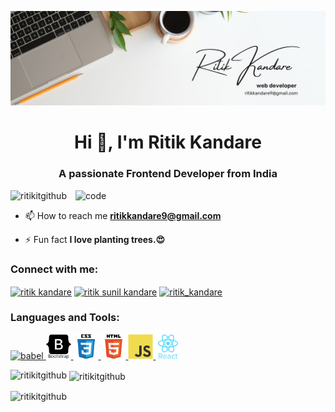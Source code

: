 ![logo](https://github.com/ritikitgithub/ritikitgithub/blob/main/White%20Minimalist%20Profile%20LinkedIn%20Banner.jpg)
<h1 align="center">Hi 👋, I'm Ritik Kandare</h1>
<h3 align="center">A passionate Frontend Developer from India</h3>

<img align="right" alt="code" width="400" src="https://images.squarespace-cdn.com/content/v1/5769fc401b631bab1addb2ab/1541580611624-TE64QGKRJG8SWAIUS7NS/coding-freak.gif">

<p align="left"> <img src="https://komarev.com/ghpvc/?username=ritikitgithub&label=Profile%20views&color=0e75b6&style=flat" alt="ritikitgithub" /> </p>

- 📫 How to reach me **ritikkandare9@gmail.com**

- ⚡ Fun fact **I love planting trees.😍**

<h3 align="left">Connect with me:</h3>
<p align="left">
<a href="https://linkedin.com/in/ritik kandare" target="blank"><img align="center" src="https://raw.githubusercontent.com/rahuldkjain/github-profile-readme-generator/master/src/images/icons/Social/linked-in-alt.svg" alt="ritik kandare" height="30" width="40" /></a>
<a href="https://fb.com/ritik sunil kandare" target="blank"><img align="center" src="https://raw.githubusercontent.com/rahuldkjain/github-profile-readme-generator/master/src/images/icons/Social/facebook.svg" alt="ritik sunil kandare" height="30" width="40" /></a>
<a href="https://instagram.com/ritik_kandare" target="blank"><img align="center" src="https://raw.githubusercontent.com/rahuldkjain/github-profile-readme-generator/master/src/images/icons/Social/instagram.svg" alt="ritik_kandare" height="30" width="40" /></a>
</p>

<h3 align="left">Languages and Tools:</h3>
<p align="left"> <a href="https://babeljs.io/" target="_blank" rel="noreferrer"> <img src="https://www.vectorlogo.zone/logos/babeljs/babeljs-icon.svg" alt="babel" width="40" height="40"/> </a> <a href="https://getbootstrap.com" target="_blank" rel="noreferrer"> <img src="https://raw.githubusercontent.com/devicons/devicon/master/icons/bootstrap/bootstrap-plain-wordmark.svg" alt="bootstrap" width="40" height="40"/> </a> <a href="https://www.w3schools.com/css/" target="_blank" rel="noreferrer"> <img src="https://raw.githubusercontent.com/devicons/devicon/master/icons/css3/css3-original-wordmark.svg" alt="css3" width="40" height="40"/> </a> <a href="https://www.w3.org/html/" target="_blank" rel="noreferrer"> <img src="https://raw.githubusercontent.com/devicons/devicon/master/icons/html5/html5-original-wordmark.svg" alt="html5" width="40" height="40"/> </a> <a href="https://developer.mozilla.org/en-US/docs/Web/JavaScript" target="_blank" rel="noreferrer"> <img src="https://raw.githubusercontent.com/devicons/devicon/master/icons/javascript/javascript-original.svg" alt="javascript" width="40" height="40"/> </a> <a href="https://reactjs.org/" target="_blank" rel="noreferrer"> <img src="https://raw.githubusercontent.com/devicons/devicon/master/icons/react/react-original-wordmark.svg" alt="react" width="40" height="40"/> </a> </p>

<p><img align="left" src="https://github-readme-stats.vercel.app/api/top-langs?username=ritikitgithub&show_icons=true&locale=en&layout=compact" alt="ritikitgithub" /></p>

<p>&nbsp;<img align="center" src="https://github-readme-stats.vercel.app/api?username=ritikitgithub&show_icons=true&locale=en" alt="ritikitgithub" /></p>

<p><img align="center" src="https://github-readme-streak-stats.herokuapp.com/?user=ritikitgithub&" alt="ritikitgithub" /></p>
